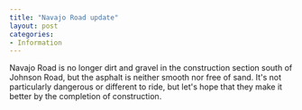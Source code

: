 ```yaml
---
title: "Navajo Road update"
layout: post
categories:
- Information
---
```


Navajo Road is no longer dirt and gravel in the construction section south of Johnson Road, but the asphalt is neither smooth nor free of sand. It's not particularly dangerous or different to ride, but let's hope that they make it better by the completion of construction.